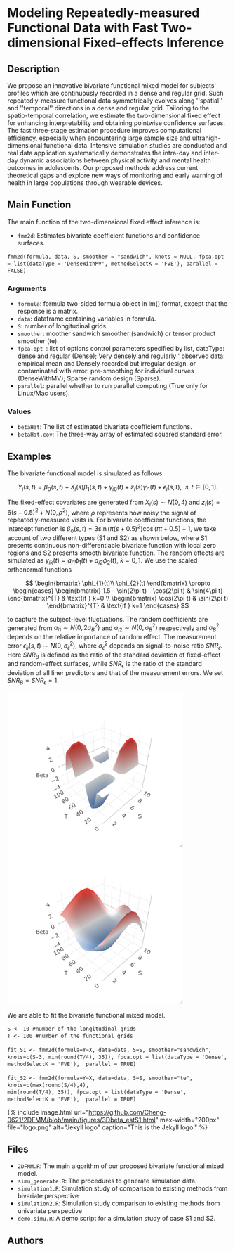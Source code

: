 # Modeling Repeatedly-measured Functional Data with Fast Two-dimensional Fixed-effects Inference

## Description
We propose an innovative bivariate functional mixed model for subjects' profiles which are continuously recorded in a dense and regular grid. Such repeatedly-measure functional data symmetrically evolves along ''spatial'' and ''temporal'' directions in a dense and regular grid. Tailoring to the spatio-temporal correlation, we estimate the two-dimensional fixed effect for enhancing interpretability and obtaining pointwise confidence surfaces. The fast three-stage estimation procedure improves computational efficiency, especially when encountering large sample size and ultrahigh-dimensional functional data. Intensive simulation studies are conducted and real data application systematically demonstrates the intra-day and inter-day dynamic associations between physical activity and mental health outcomes in adolescents. Our proposed methods address current theoretical gaps and explore new ways of monitoring and early warning of health in large populations through wearable devices.


## Main Function
The main function of the two-dimensional fixed effect inference is: 

* `fmm2d`: Estimates bivariate coefficient functions and confidence surfaces.

```
fmm2d(formula, data, S, smoother = "sandwich", knots = NULL, fpca.opt = list(dataType = 'DenseWithMV', methodSelectK = 'FVE'), parallel = FALSE)
``` 

### Arguments 
* `formula`: formula two-sided formula object in lm() format, except that the response is a matrix.
* `data`:  dataframe containing variables in formula.
* `S`: number of longitudinal grids.
* `smoother`: moother sandwich smoother (sandwich) or tensor product smoother (te).
* `fpca.opt `: list of options control parameters specified by list, dataType: dense and regular (Dense); Very densely and regularly ' observed data: empirical mean and Densely recorded but irregular design, or contaminated with error: pre-smoothing for individual curves (DenseWithMV); Sparse random design (Sparse).
* `parallel`: parallel whether to run parallel computing (True only for Linux/Mac users).

### Values
* `betaHat`: The list of estimated bivariate coefficient functions.
* `betaHat.cov`: The three-way array of estimated squared standard error. 

## Examples

The bivariate functional model is simulated as follows:

$$Y_{i}(s,t) = \beta_{0}(s,t) + X_{i}(s)\beta_{1}(s,t) + \gamma_{i0}(t) + z_{i}(s)\gamma_{i1}(t) + \epsilon_{i}(s, t), \ \ s, t \in [0, 1].$$

The fixed-effect covariates are generated from $X_{i}(s) \sim N(0, 4)$ and $z_{i}(s) = 6(s-0.5)^{2} + N(0,\rho^{2})$, where $\rho$ represents how noisy the signal of repeatedly-measured visits is. For bivariate coefficient functions, the intercept function is  $\beta_{0}(s,t) = 3\sin(\pi(s+0.5)^{2})\cos(\pi t+0.5) + 1$, we take account of two different types (S1 and S2) as shown below, where S1 presents continuous non-differentiable bivariate function with local zero regions and S2 presents smooth bivariate function. The random effects are simulated as $\gamma_{ik}(t) = a_{i1}\phi_{1}(t) + a_{i2}\phi_{2}(t)$, $k=0,1$. We use the scaled orthonormal functions

$$
\begin{bmatrix}
\phi_{1}(t)\\
\phi_{2}(t)
\end{bmatrix}
\propto
\begin{cases}
\begin{bmatrix}
1.5 - \sin(2\pi t) - \cos(2\pi t) & \sin(4\pi t)
\end{bmatrix}^{T} & \text{if } k=0 \\
\begin{bmatrix}
\cos(2\pi t) & \sin(2\pi t) 
\end{bmatrix}^{T}  & \text{if } k=1
\end{cases}
$$

to capture the subject-level fluctuations. The random coefficients are generated from $a_{i1} \sim N(0, 2\sigma_{B}^{2})$ and $a_{i2} \sim N(0, \sigma_{B}^{2})$ respectively and $\sigma_{B}^{2}$ depends on the relative importance of random effect. The measurement error $\epsilon_{ij}(s,t) \sim N(0, \sigma_{\epsilon}^{2})$, where $\sigma_{\epsilon}^{2}$ depends on signal-to-noise ratio $SNR_{\epsilon}$. Here $SNR_{B}$ is defined as the ratio of the standard deviation of fixed-effect and random-effect surfaces, while $SNR_{\epsilon}$ is the ratio of the standard deviation of all liner predictors and that of the measurement errors. We set $SNR_{B} = SNR_{\epsilon} = 1$.


<p float="left">
  <img src="https://github.com/Cheng-0621/2DFMM/blob/main/figures/3Dbeta_trueS1.jpeg" width="400" /> 
  <img src="https://github.com/Cheng-0621/2DFMM/blob/main/figures/3Dbeta_trueS2.jpeg" width="400" />
</p>


We are able to fit the bivariate functional mixed model. 

```  
S <- 10 #number of the longitudinal grids
T <- 100 #number of the functional grids

fit_S1 <- fmm2d(formula=Y~X, data=data, S=S, smoother="sandwich", knots=c(S-3, min(round(T/4), 35)), fpca.opt = list(dataType = 'Dense', methodSelectK = 'FVE'),  parallel = TRUE)
 
fit_S2 <- fmm2d(formula=Y~X, data=data, S=S, smoother="te", knots=c(max(round(S/4),4),
min(round(T/4), 35)), fpca.opt = list(dataType = 'Dense', methodSelectK = 'FVE'),  parallel = TRUE)
```

{% include image.html url="https://github.com/Cheng-0621/2DFMM/blob/main/figures/3Dbeta_estS1.html"
max-width="200px" file="logo.png" alt="Jekyll logo"
caption="This is the Jekyll logo." %}

## Files 
* `2DFMM.R`: The main algorithm of our proposed bivariate functional mixed model.
* `simu_generate.R`: The procedures to generate simulation data.
* `simulation1.R`: Simulation study of comparison to existing methods from bivariate perspective
* `simulation2.R`: Simulation study comparison to existing methods from univariate perspective
* `demo.simu.R`: A demo script for a simulation study of case S1 and S2.



## Authors

